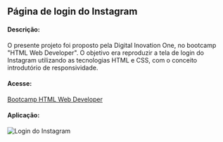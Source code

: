 ## Página de login do Instagram

#### Descrição:

O presente projeto foi proposto pela Digital Inovation One, no bootcamp "HTML Web Developer". O objetivo era reproduzir a tela de login do Instagram utilizando as tecnologias HTML e CSS, com o conceito introdutório de responsividade.

#### Acesse:

[Bootcamp HTML Web Developer](https://web.digitalinnovation.one/track/html-web-developer)

#### Aplicação:

![Login do Instagram](D:\workspace\projetos-web\print-projetos\tela-instagram.jpg)